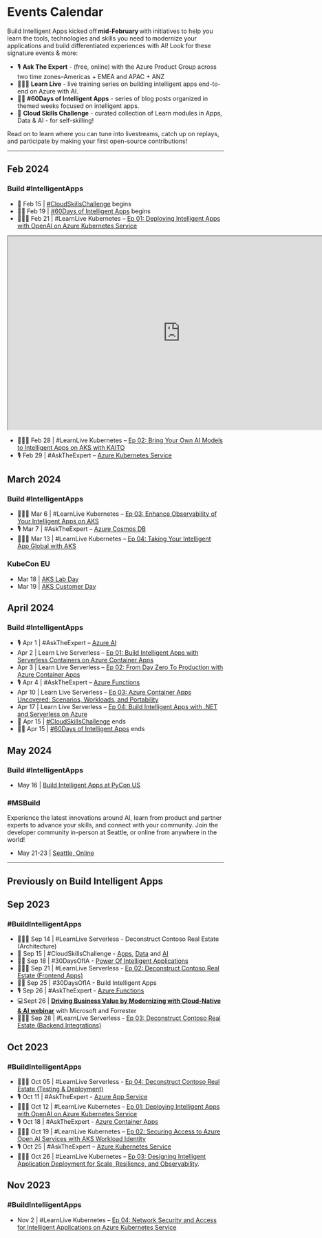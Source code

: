 # Events Calendar

Build Intelligent Apps kicked off **mid-February** with initiatives to help you learn the tools, technologies and skills you need to modernize your applications and build differentiated experiences with AI! Look for these signature events & more:

 * 🎙 **Ask The Expert** - (free, online) with the Azure Product Group across two time zones–Americas + EMEA and APAC + ANZ
 * 👩🏽‍💻 **Learn Live** - live training series on building intelligent apps end-to-end on Azure with AI.
 * ✍🏽 **#60Days of Intelligent Apps** - series of blog posts organized in themed weeks focused on intelligent apps.
 * 🎯 **Cloud Skills Challenge** - curated collection of Learn modules in Apps, Data & AI - for self-skilling!

Read on to learn where you can tune into livestreams, catch up on replays, and participate by making your first open-source contributions!

---

## Feb 2024
### Build #IntelligentApps

* 🎯 Feb 15 | [#CloudSkillsChallenge](https://azure.github.io/Cloud-Native/Build-IA/CloudSkills) begins
* ✍🏽 Feb 19 | [#60Days of Intelligent Apps](https://aka.ms/build-ia/60days) begins
* 👩🏽‍💻 Feb 21 | #LearnLive Kubernetes – [Ep 01: Deploying Intelligent Apps with OpenAI on Azure Kubernetes Service](https://aka.ms/learn-live-building-intelligent-apps-aks-ep1?ocid=buildia24_website)

<iframe width="800" height="450" src="https://www.youtube.com/embed/1kdDoGoy37A?si=mzWmXaOMhVMvcWC4&amp;controls=0" title="Intelligent Apps on AKS Ep01: Deploying Intelligent Apps with OpenAI on Azure Kubernetes Service" allowFullScreen></iframe>

* 👩🏽‍💻 Feb 28 | #LearnLive Kubernetes – [Ep 02: Bring Your Own AI Models to Intelligent Apps on AKS with KAITO](https://developer.microsoft.com/en-us/reactor/events/21815/?ocid=buildia24_website)
* 🎙 Feb 29 | #AskTheExpert – [Azure Kubernetes Service](https://reactor.microsoft.com/en-us/reactor/events/21693/?ocid=buildia24_website) 

## March 2024
### Build #IntelligentApps

* 👩🏽‍💻 Mar 6 | #LearnLive Kubernetes – [Ep 03: Enhance Observability of Your Intelligent Apps on AKS](https://developer.microsoft.com/en-us/reactor/events/21816/?ocid=buildia24_website)
* 🎙 Mar 7 | #AskTheExpert – [Azure Cosmos DB](https://reactor.microsoft.com/en-us/reactor/events/21692/?ocid=buildia24_website)
* 👩🏽‍💻 Mar 13 | #LearnLive Kubernetes – [Ep 04: Taking Your Intelligent App Global with AKS](https://developer.microsoft.com/en-us/reactor/events/21817/?ocid=buildia24_website)

### KubeCon EU

* Mar 18 | [AKS Lab Day](https://aka.ms/aks-lab-day)
* Mar 19 | [AKS Customer Day](https://aka.ms/aks-day)

## April 2024​
### Build #IntelligentApps

* 🎙 Apr 1 | #AskTheExpert – [Azure AI](https://reactor.microsoft.com/en-us/reactor/events/21694/?ocid=buildia24_website)
* Apr 2 | Learn Live Serverless – [Ep 01: Build Intelligent Apps with Serverless Containers on Azure Container Apps](https://aka.ms/serverless-learn-live/ep1?ocid=buildia24_website)
* Apr 3 | Learn Live Serverless – [Ep 02: From Day Zero To Production with Azure Container Apps](https://aka.ms/serverless-learn-live/ep2?ocid=buildia24_website)​
* 🎙 Apr 4 | #AskTheExpert – [Azure Functions](https://reactor.microsoft.com/en-us/reactor/events/21691/?ocid=buildia24_AE_website)
* Apr 10 | Learn Live Serverless – [Ep 03: Azure Container Apps Uncovered: Scenarios, Workloads, and Portability](https://aka.ms/serverless-learn-live/ep3?ocid=buildia24_website)
* Apr 17 | Learn Live Serverless – [Ep 04: Build Intelligent Apps with .NET and Serverless on Azure](https://aka.ms/serverless-learn-live/ep4?ocid=buildia24_website)
* 🎯 Apr 15 | [#CloudSkillsChallenge](https://azure.github.io/Cloud-Native/Build-IA/CloudSkills) ends
* ✍🏽 Apr 15 | [#60Days of Intelligent Apps](https://aka.ms/build-ia/60days) ends

## May 2024

### Build #IntelligentApps

* May 16 | [Build Intelligent Apps at PyCon US](https://us.pycon.org/2024/schedule/presentation/145/?ocid=buildia24_website)

### #MSBuild
Experience the latest innovations around AI, learn from product and partner experts to advance your skills, and connect with your community. Join the developer community in-person at Seattle, or online from anywhere in the world!

* May 21-23 | [Seattle, Online](https://build.microsoft.com/home?ocid=buildia24_website)

---
## Previously on Build Intelligent Apps

## Sep 2023
### #BuildIntelligentApps 
- 👩🏽‍💻 Sep 14 | #LearnLive Serverless - Deconstruct Contoso Real Estate (Architecture)
- 🎯 Sep 15 | #CloudSkillsChallenge - [Apps](https://aka.ms/fallforIA/apps-csc), [Data](https://aka.ms/fallforIA/data-csc) and [AI](https://aka.ms/fallforIA/ai-csc)
- ✍🏽 Sep 18 | #30DaysOfIA - [Power Of Intelligent Applications](https://azure.github.io/Cloud-Native/30daysofIA/demystifying-intelligent-applications) 
- 👩🏽‍💻 Sep 21 | #LearnLive Serverless - [Ep 02: Deconstruct Contoso Real Estate (Frontend Apps)](https://aka.ms/learnlive-contoso-app-deconstructed-Ep2)
- ✍🏽 Sep 25 | #30DaysOfIA - Build Intelligent Apps
- 🎙 Sep 26 | #AskTheExpert - [Azure Functions](https://reactor.microsoft.com/reactor/events/21691/?ocid=buildia24_AE_website)
- 💻Sept 26 | **[Driving Business Value by Modernizing with Cloud-Native & AI webinar](https://info.microsoft.com/ww-landing-driving-business-value-by-modernizing-with-cloud-native-and-ai.html?lcid=en-us)** with Microsoft and Forrester
- 👩🏽‍💻 Sep 28 | #LearnLive Serverless - [Ep 03: Deconstruct Contoso Real Estate (Backend Integrations)](https://aka.ms/learnlive-contoso-app-deconstructed-Ep3)

## Oct 2023
### #BuildIntelligentApps
- 👩🏽‍💻 Oct 05 | #LearnLive Serverless - [Ep 04: Deconstruct Contoso Real Estate (Testing & Deployment)](https://aka.ms/learnlive-contoso-app-deconstructed-Ep4)
- 🎙 Oct 11 | #AskTheExpert - [Azure App Service](https://learn.microsoft.com/shows/ask-the-expert/fall-for-intelligent-apps-with-azure-app-service-part-1)
- 👩🏽‍💻 Oct 12 | #LearnLive Kubernetes – [Ep 01: Deploying Intelligent Apps with OpenAI on Azure Kubernetes Service](https://learn.microsoft.com/shows/learn-live/intelligent-apps-with-azure-kubernetes-service-ep01-deploying-intelligent-apps-with-openai-on-azure-kubernetes-service)  
- 🎙 Oct 18 | #AskTheExpert - [Azure Container Apps](https://learn.microsoft.com/shows/ask-the-expert/build-intelligent-microservices-with-azure-container-apps-part-1)
- 👩🏽‍💻 Oct 19 | #LearnLive Kubernetes – [Ep 02: Securing Access to Azure Open AI Services with AKS Workload Identity](https://learn.microsoft.com/shows/learn-live/intelligent-apps-with-azure-kubernetes-service-ep02-securing-access-to-azure-open-ai-services-with-aks-workload-identity)  
- 🎙 Oct 25 | #AskTheExpert – [Azure Kubernetes Service](https://learn.microsoft.com/shows/ask-the-expert/build-intelligent-apps-with-azure-kubernetes-service-part-1)
- 👩🏽‍💻 Oct 26 | #LearnLive Kubernetes – [Ep 03: Designing Intelligent Application Deployment for Scale, Resilience, and Observability](https://learn.microsoft.com/shows/learn-live/intelligent-apps-with-azure-kubernetes-service-ep03-designing-intelligent-application-deployment-for-scale-resilience-and-observability).

## Nov 2023
### #BuildIntelligentApps
- Nov 2 | #LearnLive Kubernetes – [Ep 04: Network Security and Access for Intelligent Applications on Azure Kubernetes Service](https://learn.microsoft.com/shows/learn-live/intelligent-apps-with-azure-kubernetes-service-ep04-network-security-and-access-for-intelligent-applications-on-azure-kubernetes-service)